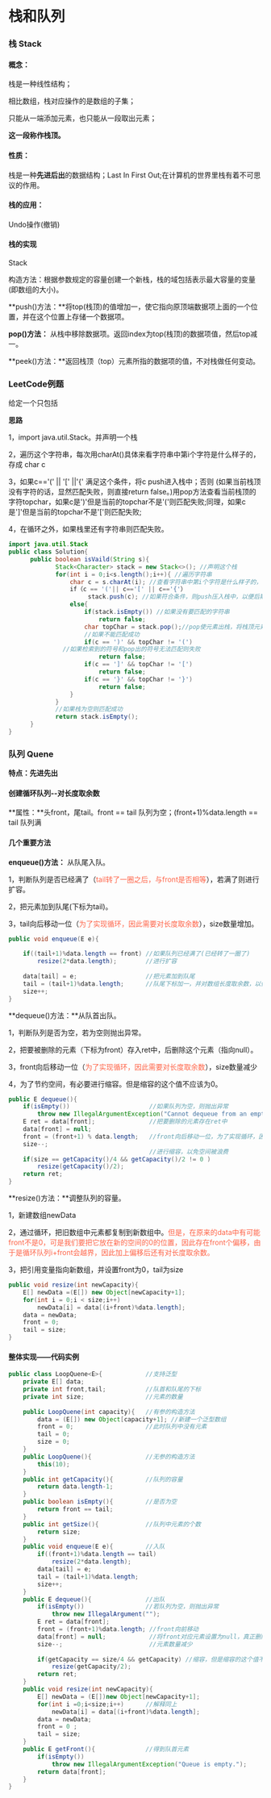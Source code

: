 # 栈和队列

### 栈 Stack

#### 概念： 

栈是一种线性结构；

相比数组，栈对应操作的是数组的子集；

只能从一端添加元素，也只能从一段取出元素；

**这一段称作栈顶。**

#### 性质：

栈是一种**先进后出**的数据结构；Last In First Out;在计算机的世界里栈有着不可思议的作用。

#### 栈的应用：

Undo操作(撤销)

#### 栈的实现

Stack

构造方法：根据参数规定的容量创建一个新栈，栈的域包括表示最大容量的变量(即数组的大小)。



**push()方法：**将top(栈顶)的值增加一，使它指向原顶端数据项上面的一个位置，并在这个位置上存储一个数据项。

**pop()方法：** 从栈中移除数据项。返回index为top(栈顶)的数据项值，然后top减一。

**peek()方法：**返回栈顶（top）元素所指的数据项的值，不对栈做任何变动。



### LeetCode例题

给定一个只包括

**思路**

1，import java.util.Stack。并声明一个栈

2，遍历这个字符串，每次用charAt()具体来看字符串中第i个字符是什么样子的，存成 char c

3，如果c=='(' || '[' ||'{' 满足这个条件，将c push进入栈中；否则 (如果当前栈顶没有字符的话，显然匹配失败，则直接return false。)用pop方法查看当前栈顶的字符topchar，如果c是')'但是当前的topchar不是'('则匹配失败;同理，如果c是']'但是当前的topchar不是'['则匹配失败;

4，在循环之外，如果栈里还有字符串则匹配失败。

```java
import java.util.Stack
public class Solution{
      public boolean isVaild(String s){
             Stack<Character> stack = new Stack<>(); //声明这个栈
             for(int i = 0;i<s.length();i++){ //遍历字符串
                 char c = s.charAt(i); //查看字符串中第i个字符是什么样子的，存成char c
                 if（c == '('|| c=='[' || c=='{'）
                      stack.push(c); //如果符合条件，则push压入栈中，以便后期pop出来匹配
                 else{
                     if(stack.isEmpty()) //如果没有要匹配的字符串
                         return false;
                     char topChar = stack.pop();//pop使元素出栈，将栈顶元素存入topChar中
                     //如果不能匹配成功
                     if(c == ')' && topChar != '(')
			   //如果检索到的符号和pop出的符号无法匹配则失败
			    	     return false;
			         if(c == ']' && topChar != '[')
			    	     return false;
			         if(c == '}' && topChar != '}')
			    	     return false;
                 }
             }
             //如果栈为空则匹配成功
             return stack.isEmpty();
      }
}
```





### 队列 Quene

**特点：先进先出**

#### 创建循环队列--对长度取余数

**属性：**头front，尾tail。front == tail 队列为空；(front+1)%data.length == tail 队列满

#### 几个重要方法

**enqueue()方法：** 从队尾入队。

1，判断队列是否已经满了（<font color='tomato'>tail转了一圈之后，与front是否相等</font>），若满了则进行扩容。

2，把元素加到队尾(下标为tail)。

3，tail向后移动一位（<font color='tomato'>为了实现循环，因此需要对长度取余数</font>），size数量增加。

```java
public void enqueue(E e){
    
    if((tail+1)%data.length == front) //如果队列已经满了(已经转了一圈了)
        resize(2*data.length);        //进行扩容
    
    data[tail] = e;                   //把元素加到队尾
    tail = (tail+1)%data.length;      //队尾下标加一，并对数组长度取余数，以便循环。
    size++;  
}
```

**dequeue()方法：**从队首出队。

1，判断队列是否为空，若为空则抛出异常。

2，把要被删除的元素（下标为front）存入ret中，后删除这个元素（指向null）。

3，front向后移动一位（<font color='tomato'>为了实现循环，因此需要对长度取余数</font>），size数量减少

4，为了节约空间，有必要进行缩容。但是缩容的这个值不应该为0。

```java
public E dequeue(){
    if(isEmpty())                      //如果队列为空，则抛出异常
        throw new IllegalArgumentException("Cannot dequeue from an empty queue.");
    E ret = data[front];               //把要删除的元素存在ret中
    data[front] = null;
    front = (front+1) % data.length;   //front向后移动一位，为了实现循环，因此对长度取余数
    size--;
                                       //进行缩容，以免空间被浪费
    if(size == getCapacity()/4 && getCapacity()/2 != 0 )
        resize(getCapacity()/2);
    return ret;
}
```

**resize()方法：**调整队列的容量。

1，新建数组newData

2，通过循环，把旧数组中元素都复制到新数组中。<font color='tomato'>但是，在原来的data中有可能front不是0，可是我们要把它放在新的空间的0的位置，因此存在front个偏移，由于是循环队列i+front会越界，因此加上偏移后还有对长度取余数。</font>

3，把引用变量指向新数组，并设置front为0，tail为size

```java
public void resize(int newCapacity){
    E[] newData =(E[]) new Object[newCapacity+1];
    for(int i = 0;i < size;i++)
        newData[i] = data[(i+front)%data.length];
    data = newData;
    front = 0;
    tail = size;
}
```

#### 整体实现——代码实例

```java
public class LoopQuene<E>{            //支持泛型
    private E[] data;
    private int front,tail;           //队首和队尾的下标
    private int size;                 //元素的数量
    
    public LoopQuene(int capacity){   //有参的构造方法
        data = (E[]) new Object[capacity+1]; //新建一个泛型数组
        front = 0;                    //此时队列中没有元素
        tail = 0;                     
        size = 0;
    }
    public LoopQuene(){               //无参的构造方法
        this(10);
    }
    public int getCapacity(){         //队列的容量
        return data.length-1;
    }
    public boolean isEmpty(){         //是否为空
        return front == tail;
    }
    public int getSize(){             //队列中元素的个数
        return size;
    }
    public void enqueue(E e){         //入队
        if((front+1)%data.length == tail)
            resize(2*data.length);
        data[tail] = e;
        tail = (tail+1)%data.length;
        size++;
    }
    public E dequeue(){               //出队
        if(isEmpty())                 //若队列为空，则抛出异常
            throw new IllegalArgument("");
        E ret = data[front];
        front = (front+1)%data.length; //front向前移动
        data[front] = null;            //将front对应元素设置为null，真正删除
        size--;                        //元素数量减少
        
        if(getCapacity == size/4 && getCapacity) //缩容，但是缩容的这个值不应该为0
            resize(getCapacity/2);
        return ret;
    }
    public void resize(int newCapacity){
        E[] newData = (E[])new Object[newCapacity+1];
        for(int i =0;i<size;i++)      //解释同上
            newData[i] = data[(i+front)%data.length];  
        data = newData;
        front = 0 ;
        tail = size;
    }
    public E getFront(){              //得到队首元素
        if(isEmpty())
            throw new IllegalArgumentException("Queue is empty.");
        return data[front];
    }
}
```





